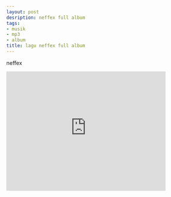 ```yaml
---
layout: post
desription: neffex full album
tags:
- musik
- mp3
- album
title: lagu neffex full album
---
```


neffex

<iframe width="420" height="315" src="https://www.youtube.com/embed/UzwcHz8gzsw" title="YouTube video player" frameborder="0" allow="accelerometer; autoplay; clipboard-write; encrypted-media; gyroscope; picture-in-picture" allowfullscreen></iframe>

